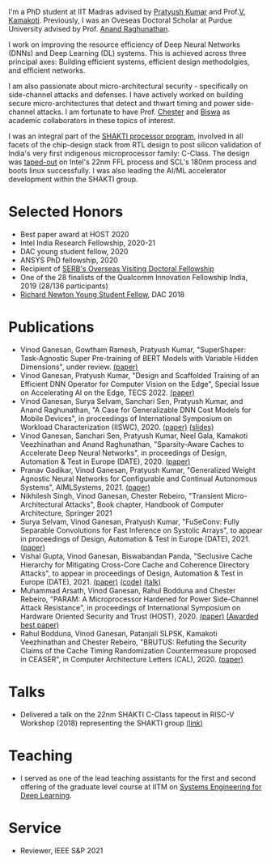 I'm a PhD student at IIT Madras advised by [Pratyush Kumar](https://www.microsoft.com/en-us/research/people/pratykumar/) and Prof.[V. Kamakoti](https://www.cse.iitm.ac.in/profile.php?arg=MTg=). Previously, I was an Oveseas Doctoral Scholar at Purdue University advised by Prof. [Anand Raghunathan](https://engineering.purdue.edu/~araghu/). 

I work on improving the resource efficiency of Deep Neural Networks (DNNs) and Deep Learning (DL) systems. This is achieved across three principal axes: Building efficient systems, efficient design methodolgies, and efficient networks.   

I am also passionate about micro-architectural security - specifically on side-channel attacks and defenses. I have actively worked on building secure micro-architectures that detect and thwart timing and power side-channel attacks. I am fortunate to have Prof. [Chester](https://www.cse.iitm.ac.in/~chester/) and [Biswa](https://www.cse.iitk.ac.in/users/biswap/) as academic collaborators in these topics of interest.
  
I was an integral part of the [SHAKTI processor program](http://shakti.org.in), involved in all facets of the chip-design stack from RTL design to post silicon validation of India's very first indigenous microprocessor family: C-Class. The design was [taped-out](http://shakti.org.in/tapeout.html) on Intel's 22nm FFL process and SCL's 180nm process and boots linux successfully. I was also leading the AI/ML accelerator development within the SHAKTI group. 


# [](#header-3)Selected Honors
* Best paper award at HOST 2020
* Intel India Research Fellowship, 2020-21
* DAC young student fellow, 2020
* ANSYS PhD fellowship, 2020
* Recipient of [SERB's Overseas Visiting Doctoral Fellowship](http://www.serbonline.in/SERB/ovdf)
* One of the 28 finalists of the Qualcomm Innovation Fellowship India, 2019 (28/136 participants) 
* [Richard Newton Young Student Fellow](https://dac.com/content/richard-newton-young-student-fellow-program-0), DAC 2018

# [](#header-3)Publications
* Vinod Ganesan, Gowtham Ramesh, Pratyush Kumar, "SuperShaper: Task-Agnostic Super Pre-training of BERT Models with Variable Hidden Dimensions", under review. [(paper)](https://arxiv.org/abs/2110.04711)
* Vinod Ganesan, Pratyush Kumar, "Design and Scaffolded Training of an Efficient DNN Operator for Computer Vision on the Edge", Special Issue on Accelerating AI on the Edge, TECS 2022. [(paper)](https://arxiv.org/abs/2108.11441)
* Vinod Ganesan, Surya Selvam, Sanchari Sen, Pratyush Kumar, and Anand Raghunathan, "A Case for Generalizable DNN Cost Models for Mobile Devices", in proceedings of International Symposium on Workload Characterization (IISWC), 2020. [(paper)](./files/Generalizable_DNN_Cost_Models_IISWC_2020.pdf) [(slides)](https://slides.com/pratyushkumarpanda/deck/fullscreen?token=QQC26kZT)
* Vinod Ganesan, Sanchari Sen, Pratyush Kumar, Neel Gala, Kamakoti Veezhinathan and Anand Raghunathan, "Sparsity-Aware Caches to Accelerate Deep Neural Networks", in proceedings of Design, Automation & Test in Europe (DATE), 2020. [(paper)](https://ieeexplore.ieee.org/document/9116511)
* Pranav Gadikar, Vinod Ganesan, Pratyush Kumar, "Generalized Weight Agnostic Neural Networks for Configurable and Continual Autonomous Systems", AIMLSystems, 2021. [(paper)](https://dl.acm.org/doi/fullHtml/10.1145/3486001.3486226)
* Nikhilesh Singh, Vinod Ganesan, Chester Rebeiro, "Transient Micro-Architectural Attacks", Book chapter, Handbook of Computer Architecture, Springer 2021
* Surya Selvam, Vinod Ganesan, Pratyush Kumar, "FuSeConv: Fully Separable Convolutions for Fast Inference on Systolic Arrays", to appear in proceedings of Design, Automation & Test in Europe (DATE), 2021. [(paper)](https://arxiv.org/abs/2105.13434)
* Vishal Gupta, Vinod Ganesan, Biswabandan Panda, "Seclusive Cache Hierarchy for Mitigating Cross-Core Cache and Coherence Directory Attacks", to appear in proceedings of Design, Automation & Test in Europe (DATE), 2021. [(paper)](https://www.cse.iitk.ac.in/users/vishal/seclusive_full_paper.pdf)
 [(code)]() [(talk)](https://www.youtube.com/watch?v=Mh1c-tNWRoc&list=PLHJB2bhmgB7f3pxMCp_axYb_BGIn5lzf4&index=32)
* Muhammad Arsath, Vinod Ganesan, Rahul Bodduna and Chester Rebeiro, "PARAM: A Microprocessor Hardened for Power Side-Channel Attack Resistance", in proceedings of International Symposium on Hardware Oriented Security and Trust (HOST), 2020. [(paper)](https://arxiv.org/abs/1911.08813) [(Awarded best paper)](http://www.hostsymposium.org/host_2020awards.php)
* Rahul Bodduna, Vinod Ganesan, Patanjali SLPSK, Kamakoti Veezhinathan and Chester Rebeiro, "BRUTUS: Refuting the Security Claims of the Cache Timing Randomization Countermeasure proposed in CEASER", in Computer Architecture Letters (CAL), 2020. [(paper)](./files/Brutus_Refuting_the_Security_Claims_of_the_Cache_Timing_Randomization_Countermeasure_Proposed_in_CEASER.pdf)


# [](#header-3)Talks
* Delivered a talk on the 22nm SHAKTI C-Class tapeout in RISC-V Workshop
  (2018) representing the SHAKTI group [(link)](https://www.youtube.com/watch?v=eVn4tsOLRLg)

# [](#header-3)Teaching
* I served as one of the lead teaching assistants for the first and second offering of the graduate level course at IITM on [Systems Engineering for Deep Learning](http://www.cse.iitm.ac.in/~pratyush/cs6886.html).

# [](#header-3)Service
* Reviewer, IEEE S&P 2021
